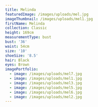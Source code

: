 ```yaml
---
title: Melinda
featuredImage: /images/uploads/mel.jpg
imageThumbnail: /images/uploads/mel1.jpg
firstName: Melinda
collection: Classic
height: 169cm
measurementType: bust
bust: '36'
waist: 54cm
size: '10'
shoeSize: '8.5'
hair: Black
eyes: Brown
imagePortfolio:
  - image: /images/uploads/mel7.jpg
  - image: /images/uploads/mel1.jpg
  - image: /images/uploads/mel3.jpg
  - image: /images/uploads/mel5.jpg
  - image: /images/uploads/mel6.jpg
  - image: /images/uploads/mel2.jpg
---
```


